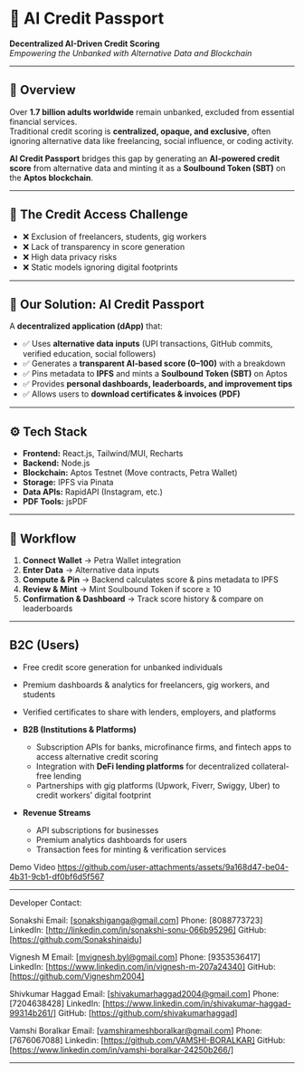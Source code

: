 # 🚀 AI Credit Passport

**Decentralized AI-Driven Credit Scoring**  
*Empowering the Unbanked with Alternative Data and Blockchain*

---

## 📌 Overview
Over **1.7 billion adults worldwide** remain unbanked, excluded from essential financial services.  
Traditional credit scoring is **centralized, opaque, and exclusive**, often ignoring alternative data like freelancing, social influence, or coding activity.  

**AI Credit Passport** bridges this gap by generating an **AI-powered credit score** from alternative data and minting it as a **Soulbound Token (SBT)** on the **Aptos blockchain**.

---

## 🏦 The Credit Access Challenge
- ❌ Exclusion of freelancers, students, gig workers  
- ❌ Lack of transparency in score generation  
- ❌ High data privacy risks  
- ❌ Static models ignoring digital footprints  

---

## 🌟 Our Solution: AI Credit Passport
A **decentralized application (dApp)** that:
- ✅ Uses **alternative data inputs** (UPI transactions, GitHub commits, verified education, social followers)  
- ✅ Generates a **transparent AI-based score (0–100)** with a breakdown  
- ✅ Pins metadata to **IPFS** and mints a **Soulbound Token (SBT)** on Aptos  
- ✅ Provides **personal dashboards, leaderboards, and improvement tips**  
- ✅ Allows users to **download certificates & invoices (PDF)**  

---

## ⚙️ Tech Stack
- **Frontend:** React.js, Tailwind/MUI, Recharts  
- **Backend:** Node.js 
- **Blockchain:** Aptos Testnet (Move contracts, Petra Wallet)  
- **Storage:** IPFS via Pinata  
- **Data APIs:** RapidAPI (Instagram, etc.)  
- **PDF Tools:** jsPDF  

---

## 🔄 Workflow
1. **Connect Wallet** → Petra Wallet integration  
2. **Enter Data** → Alternative data inputs  
3. **Compute & Pin** → Backend calculates score & pins metadata to IPFS  
4. **Review & Mint** → Mint Soulbound Token if score ≥ 10  
5. **Confirmation & Dashboard** → Track score history & compare on leaderboards  

---

## **B2C (Users)**  
  - Free credit score generation for unbanked individuals  
  - Premium dashboards & analytics for freelancers, gig workers, and students  
  - Verified certificates to share with lenders, employers, and platforms  

- **B2B (Institutions & Platforms)**  
  - Subscription APIs for banks, microfinance firms, and fintech apps to access alternative credit scoring  
  - Integration with **DeFi lending platforms** for decentralized collateral-free lending  
  - Partnerships with gig platforms (Upwork, Fiverr, Swiggy, Uber) to credit workers’ digital footprint  

- **Revenue Streams**  
  - API subscriptions for businesses  
  - Premium analytics dashboards for users  
  - Transaction fees for minting & verification services  

Demo Video
https://github.com/user-attachments/assets/9a168d47-be04-4b31-9cb1-df0bf6d5f567

---

Developer Contact:

Sonakshi Email: [sonakshiganga@gmail.com] Phone: [8088773723] LinkedIn: [http://linkedin.com/in/sonakshi-sonu-066b95296] GitHub: [https://github.com/Sonakshinaidu]

Vignesh M Email: [mvignesh.byl@gmail.com] Phone: [9353536417] LinkedIn: [https://www.linkedin.com/in/vignesh-m-207a24340] GitHub: [https://github.com/Vigneshm2004]

Shivkumar Haggad Email: [shivakumarhaggad2004@gmail.com] Phone: [7204638428] LinkedIn: [https://www.linkedin.com/in/shivakumar-haggad-99314b261/] GitHub: [https://github.com/shivakumarhaggad]

Vamshi Boralkar Email: [vamshirameshboralkar@gmail.com] Phone: [7676067088] Linkedin: [https://github.com/VAMSHI-BORALKAR] GitHub: [https://www.linkedin.com/in/vamshi-boralkar-24250b266/]

---



